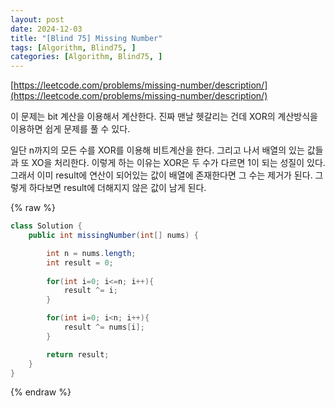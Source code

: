 ```yaml
---
layout: post
date: 2024-12-03
title: "[Blind 75] Missing Number"
tags: [Algorithm, Blind75, ]
categories: [Algorithm, Blind75, ]
---
```



[https://leetcode.com/problems/missing-number/description/](https://leetcode.com/problems/missing-number/description/)


이 문제는 bit 계산을 이용해서 계산한다. 진짜 맨날 헷갈리는 건데 XOR의 계산방식을 이용하면 쉽게 문제를 풀 수 있다. 


일단 n까지의 모든 수를 XOR를 이용해 비트계산을 한다. 그리고 나서 배열의 있는 값들과 또 XO을 처리한다. 이렇게 하는 이유는 XOR은 두 수가 다르면 1이 되는 성질이 있다. 그래서 이미 result에 연산이 되어있는 값이 배열에 존재한다면 그 수는 제거가 된다. 그렇게 하다보면 result에 더해지지 않은 값이 남게 된다. 



{% raw %}
```java
class Solution {
    public int missingNumber(int[] nums) {

        int n = nums.length;
        int result = 0;
        
        for(int i=0; i<=n; i++){
            result ^= i;            
        }

        for(int i=0; i<n; i++){
            result ^= nums[i];            
        }

        return result;
    }
}
```
{% endraw %}


